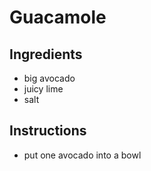 # Guacamole
## Ingredients
* big avocado
* juicy lime
* salt
## Instructions
* put one avocado into a bowl
